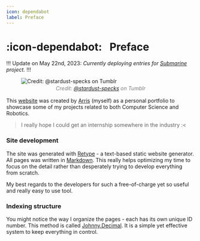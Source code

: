 ```yaml
---
icon: dependabot
label: Preface
---
```

# :icon-dependabot:⠀Preface

!!!
Update on May 22nd, 2023: *Currently deploying entries for [Submarine](/projects/P04-submarine.md) project.*
!!!

<style>
figcaption {
  color: #7D7D7D;
  font-style: italic;
  font-size: 14px;
  padding: 2px;
  text-align: center;
}
</style>
<figure>
    <img src="https://64.media.tumblr.com/aea033d9a7c041c222146d1af9874bd4/tumblr_pq61h5uUHE1wvcbfqo1_1280.gif" alt="Credit: @stardust-specks on Tumblr">
    <figcaption> Credit: <a href="https://stardust-specks.tumblr.com/post/184284932522/fairydust-f2u-header-dont-delete-my-caption">@stardust-specks</a> on Tumblr</figcaption>
</figure>

This [website](https://oddeyemotion.github.io/odd/) was created by [Arris](/contacts.md) (myself) as a personal portfolio to showcase some of my projects related to both Computer Science and Robotics.

> I really hope I could get an internship somewhere in the industry :<

### Site development
The site was generated with [Retype](https://retype.com/) - a text-based static website generator. All pages was written in [Markdown](https://www.markdownguide.org/getting-started/). This really helps optimizing my time to focus on the detail rather than desperately trying to develop everything from scratch.

My best regards to the developers for such a free-of-charge yet so useful and really easy to use tool.

### Indexing structure
You might notice the way I organize the pages - each has its own unique ID number. This method is called [Johnny.Decimal](https://johnnydecimal.com/10-19-concepts/11-core/11.01-introduction/). It is a simple yet effective system to keep everything in control.  
